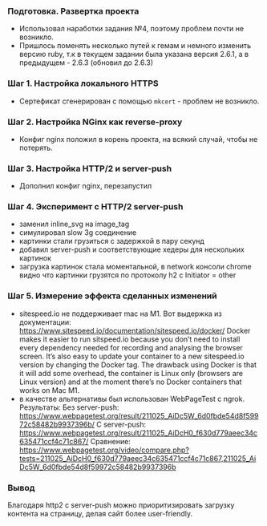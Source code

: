 ### Подготовка. Развертка проекта

- Использовал наработки задания №4, поэтому проблем почти не возникло.
- Пришлось поменять несколько путей к гемам и немного изменить версию ruby, т.к в текущем задании
  была указана версия 2.6.1, а в предыдущем - 2.6.3 (обновил до 2.6.3)

### Шаг 1. Настройка локального HTTPS

- Сертефикат сгенерирован с помощью `mkcert` - проблем не возникло.

### Шаг 2. Настройка NGinx как reverse-proxy

- Конфиг nginx положил в корень проекта, на всякий случай, чтобы не потерять.

### Шаг 3. Настройка HTTP/2 и server-push

- Дополнил конфиг nginx, перезапустил

### Шаг 4. Эксперимент с HTTP/2 server-push

- заменил inline_svg на image_tag
- симулировал slow 3g соединение
- картинки стали грузиться с задержкой в пару секунд
- добавил server-push и соответствующие хедеры для нескольких картинок
- загрузка картинок стала моментальной, в network консоли chrome видно что картинки грузятся по протоколу h2 c Initiator = other

### Шаг 5. Измерение эффекта сделанных изменений

- sitespeed.io не поддерживает mac на M1. Вот выдержка из документации:
  https://www.sitespeed.io/documentation/sitespeed.io/docker/
  Docker makes it easier to run sitspeed.io because you don’t need to install every dependency needed for recording and analysing the browser screen. It’s also easy to update your container to a new sitespeed.io version by changing the Docker tag. The drawback using Docker is that it will add some overhead, the container is Linux only (browsers are Linux version) and at the moment there’s no Docker containers that works on Mac M1.
- в качестве альтернативы был использован WebPageTest с ngrok. Результаты:
  Без server-push: https://www.webpagetest.org/result/211025_AiDc5W_6d0fbde54d8f59972c58482b9937396b/
  C server-push: https://www.webpagetest.org/result/211025_AiDcH0_f630d779aeec34c635471ccf4c71c867/
  Сравнение: https://www.webpagetest.org/video/compare.php?tests=211025_AiDcH0_f630d779aeec34c635471ccf4c71c867,211025_AiDc5W_6d0fbde54d8f59972c58482b9937396b

### Вывод

Благодаря http2 с server-push можно приоритизировать загрузку контента на страницу, делая сайт более user-friendly.
